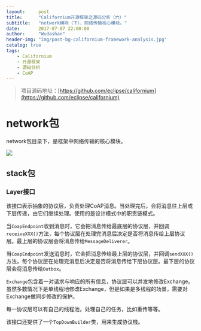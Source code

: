 ```yaml
---
layout:     post
title:      "Californium开源框架之源码分析（六）"
subtitle:   "network模块（下），网络传输核心模块。"
date:       2017-07-07 22:00:00
author:     "Wudashan"
header-img: "img/post-bg-californium-framework-analysis.jpg"
catalog: true
tags:
    - Californium
    - 开源框架
    - 源码分析
    - CoAP
---
```


> 项目源码地址：[https://github.com/eclipse/californium](https://github.com/eclipse/californium)

# network包

network包目录下，是框架中网络传输的核心模块。

![](http://o7x0ygc3f.bkt.clouddn.com/Californium%E5%BC%80%E6%BA%90%E6%A1%86%E6%9E%B6%E5%88%86%E6%9E%90/network%E5%8C%85.png)

## stack包

### Layer接口

该接口表示抽象的协议层，负责处理CoAP消息。当处理完后，会将消息往上层或下层传递，由它们继续处理。使用的是设计模式中的职责链模式。

当`CoapEndpoint`收到消息时，它会把消息传给最底层的协议层，并回调`receiveXXX()`方法，每个协议层在处理完消息后决定是否将消息传给上层协议层。最上层的协议层会将消息传给`MessageDeliverer`。

当`CoapEndpoint`发送消息时，它会把消息传给最上层的协议层，并回调`sendXXX()`方法，每个协议层在处理完消息后决定是否将消息传给下层协议层。最下层的协议层会将消息传给`Outbox`。

`Exchange`包含着一对请求与响应的所有信息，协议层可以并发地修改Exchange。虽然多数情况下是单线程地修改Exchange，但是如果是多线程的场景，需要对Exchange做同步修改的保护。

每一协议层可以有自己的线程池，处理自己的任务，比如重传等等。

该接口还提供了一个`TopDownBuilder`类，用来生成协议栈。